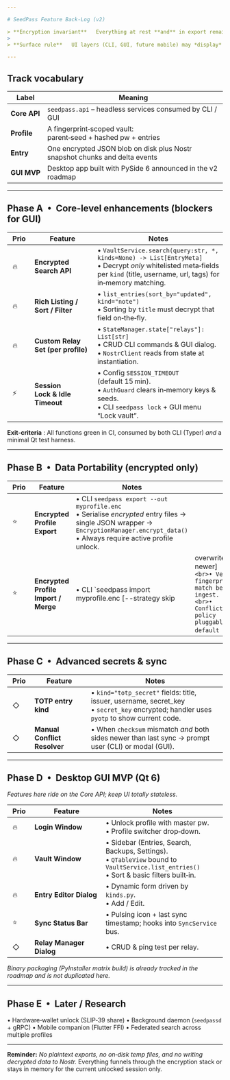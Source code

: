 ```yaml
---

# SeedPass Feature Back‑Log (v2)

> **Encryption invariant**   Everything at rest **and** in export remains cipher‑text that ultimately derives from the **profile master‑password + parent seed**. No unencrypted payload leaves the vault.
>
> **Surface rule**   UI layers (CLI, GUI, future mobile) may *display* decrypted data **after** user unlock, but must never write plaintext to disk or network.

---
```


## Track vocabulary

| Label        | Meaning                                                                        |
| ------------ | ------------------------------------------------------------------------------ |
| **Core API** | `seedpass.api`  – headless services consumed by CLI / GUI                      |
| **Profile**  | A fingerprint‑scoped vault:   parent‑seed + hashed pw + entries                |
| **Entry**    | One encrypted JSON blob on disk plus Nostr snapshot chunks and delta events |
| **GUI MVP**  | Desktop app built with PySide 6 announced in the v2 roadmap                    |

---

## Phase A  •  Core‑level enhancements (blockers for GUI)

|  Prio  | Feature                            | Notes                                                                                                                                                                              |
| ------ | ---------------------------------- | ---------------------------------------------------------------------------------------------------------------------------------------------------------------------------------- |
|  🔥    | **Encrypted Search API**           | • `VaultService.search(query:str, *, kinds=None) -> List[EntryMeta]`  <br>• Decrypt *only* whitelisted meta‑fields per `kind` (title, username, url, tags) for in‑memory matching. |
|  🔥    | **Rich Listing / Sort / Filter**   | • `list_entries(sort_by="updated", kind="note")`  <br>• Sorting by `title` must decrypt that field on‑the‑fly.                                                                     |
|  🔥    | **Custom Relay Set (per profile)** | • `StateManager.state["relays"]: List[str]`  <br>• CRUD CLI commands & GUI dialog.  <br>• `NostrClient` reads from state at instantiation.                                         |
|  ⚡     | **Session Lock & Idle Timeout**    | • Config `SESSION_TIMEOUT` (default 15 min).  <br>• `AuthGuard` clears in‑memory keys & seeds.  <br>• CLI `seedpass lock` + GUI menu “Lock vault”.                                 |

**Exit‑criteria** : All functions green in CI, consumed by both CLI (Typer) *and* a minimal Qt test harness.

---

## Phase B  •  Data Portability (encrypted only)

|  Prio  | Feature                              | Notes                                                                                                                                                                                        |                                                                                                                     |
| ------ | ------------------------------------ | -------------------------------------------------------------------------------------------------------------------------------------------------------------------------------------------- | ------------------------------------------------------------------------------------------------------------------- |
|  ⭐     | **Encrypted Profile Export**         | • CLI `seedpass export --out myprofile.enc`  <br>• Serialise *encrypted* entry files → single JSON wrapper → `EncryptionManager.encrypt_data()`  <br>• Always require active profile unlock. |                                                                                                                     |
|  ⭐     | **Encrypted Profile Import / Merge** | • CLI \`seedpass import myprofile.enc \[--strategy skip                                                                                                                                      | overwrite-newer]`  <br>• Verify fingerprint match before ingest.  <br>• Conflict policy pluggable; default `skip\`. |

---

## Phase C  •  Advanced secrets & sync

|  Prio  | Feature                      | Notes                                                                                                                                          |
| ------ | ---------------------------- | ---------------------------------------------------------------------------------------------------------------------------------------------- |
|  ◇     | **TOTP entry kind**          | • `kind="totp_secret"`  fields: title, issuer, username, secret\_key  <br>• `secret_key` encrypted; handler uses `pyotp` to show current code. |
|  ◇     | **Manual Conflict Resolver** | • When `checksum` mismatch *and* both sides newer than last sync → prompt user (CLI) or modal (GUI).                                           |

---

## Phase D  •  Desktop GUI MVP (Qt 6)

*Features here ride on the Core API; keep UI totally stateless.*

|  Prio  | Feature                  | Notes                                                                                                                                            |
| ------ | ------------------------ | ------------------------------------------------------------------------------------------------------------------------------------------------ |
|  🔥    | **Login Window**         | • Unlock profile with master pw.  <br>• Profile switcher drop‑down.                                                                              |
|  🔥    | **Vault Window**         | • Sidebar (Entries, Search, Backups, Settings).  <br>• `QTableView` bound to `VaultService.list_entries()`  <br>• Sort & basic filters built‑in. |
|  🔥    | **Entry Editor Dialog**  | • Dynamic form driven by `kinds.py`.  <br>• Add / Edit.                                                                                          |
|  ⭐     | **Sync Status Bar**      | • Pulsing icon + last sync timestamp; hooks into `SyncService` bus.                                                                              |
|  ◇     | **Relay Manager Dialog** | • CRUD & ping test per relay.                                                                                                                    |

*Binary packaging (PyInstaller matrix build) is already tracked in the roadmap and is not duplicated here.*

---

## Phase E  •  Later / Research

• Hardware‑wallet unlock (SLIP‑39 share)
• Background daemon (`seedpassd` + gRPC)
• Mobile companion (Flutter FFI)
• Federated search across multiple profiles

---

**Reminder:**  *No plaintext exports, no on‑disk temp files, and no writing decrypted data to Nostr.*  Everything funnels through the encryption stack or stays in memory for the current unlocked session only.
